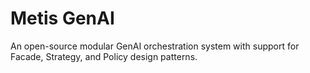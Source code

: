# Metis GenAI

An open-source modular GenAI orchestration system with support for Facade, Strategy, and Policy design patterns.